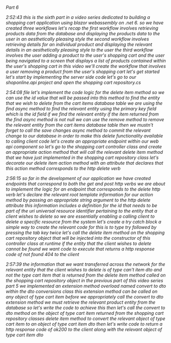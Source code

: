 *Part 6*

*2:52:43
this is the sixth part in a video series dedicated to building a shopping cart application using blazor webassembly on .net 6. so we have created three workflows let's recap the first workflow involves retrieving products data from the database and displaying the products data to the user in an aesthetically pleasing style the second workflow involves retrieving details for an individual product and displaying the relevant details in an aesthetically pleasing style to the user the third workflow involves the user adding a product to the user's shopping cart and the user being navigated to a screen that displays a list of products contained within the user's shopping cart in this video we'll create the workflow that involves a user removing a product from the user's shopping cart let's get started let's start by implementing the server side code let's go to our shoponline.api project and open the shopping cart repository.cs*

*2:54:08
file let's implement the code logic for the delete item method so we can use the id value that will be passed into this method to find the entity that we wish to delete from the cart items database table we are using the find async method to find the relevant entity using the primary key field which is the id field if we find the relevant entity if the item returned from the find async method is not null we can use the remove method to remove the relevant entity from the cart items database table then we mustn't forget to call the save changes async method to commit the relevant change to our database in order to make this delete functionality available to calling client code let's create an appropriate endpoint within our web api component so let's go to the shopping cart controller class and create an appropriate action method that will call the relevant delete item method that we have just implemented in the shopping cart repository class let's decorate our delete item action method with an attribute that declares that this action method corresponds to the http delete verb*

*2:56:15
so far in the development of our application we have created endpoints that correspond to both the get and post http verbs we are about to implement the logic for an endpoint that corresponds to the delete http verb let's declare the relevant root template information for our action method by passing an appropriate string argument to the http delete attribute this information includes a definition for the id that needs to be part of the uri universal resource identifier pertaining to the entity that a client wishes to delete so we are essentially enabling a calling client to delete a specific resource from the system let's create a try catch block a simple way to create the relevant code for this is to type try followed by pressing the tab key twice let's call the delete item method on the shopping cart repository object that will be injected into the constructor of this controller class at runtime if the entity that the client wishes to delete cannot be found we want code to execute that returns a http response code of not found 404 to the client*

*2:57:39
the information that we want transferred across the network for the relevant entity that the client wishes to delete is of type can't item dto and not the type cart item that is returned from the delete item method called on the shopping cart repository object in the previous part of this video series part 5 we implemented an extension method overload named convert to dto within the dto conversions class this extension method can be called on any object of type cart item before we appropriately call the convert to dto extension method we must retrieve the relevant product entity from the database so let's write the code to achieve this then let's call the convert to dto method on the object of type cart item returned from the shopping cart repository classes delete item method to convert the relevant object of type cart item to an object of type cart item dto then let's write code to return a http response code of ok200 to the client along with the relevant object of type cart item dto*

